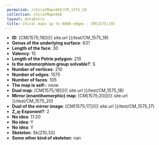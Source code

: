 ```yaml
--- 
 permalink: /chiralMaps6kE/CM_1575_19 
 collection: chiralMaps6kE
 layout: dataEntry
 title: Chiral maps up to 6000 edges - CM[1575;19]
---
```


- **ID**: [CM[1575;19]]({{ site.url }}/test/CM_1575_19)
- **Genus of the underlying surface**: 631
- **Length of the face**: 30
- **Valency**: 15
- **Length of the Petrie polygon**: 210
- **Is the automorphism group solvable?**: S
- **Number of vertices**: 210
- **Number of edges**: 1575
- **Number of faces**: 105
- **The map is self-**: none
- **Dual map**: [CM[1575;18]]({{ site.url }}/test/CM_1575_18)
- **Mirror (enantihomorphic) map**: [CM[1575;20]]({{ site.url }}/test/CM_1575_20)
- **Dual of the mirror image**: [CM[1575;17]]({{ site.url }}/test/CM_1575_17)
- **Z_q-Exponent?**: 2
- **No idea**:  11:20
- **No idea**: Y
- **No idea**: Y
- **Skeleton**: Sk(210;32)
- **Some other kind of skeleton**: nan
